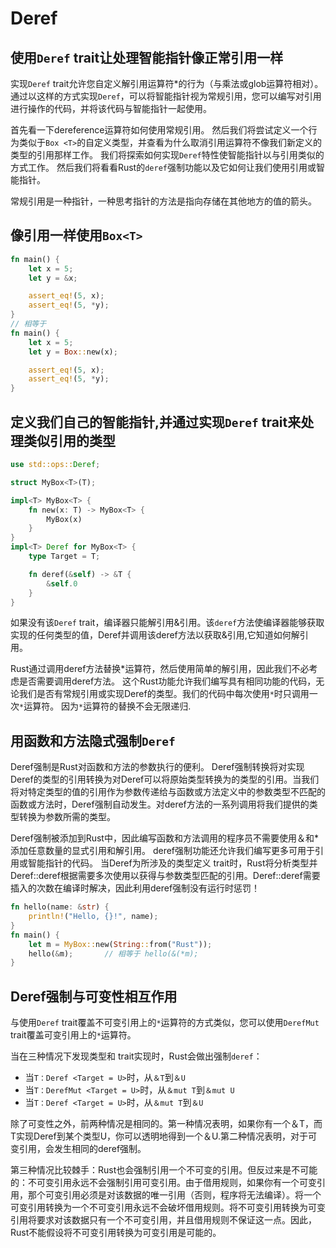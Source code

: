 # Deref

## 使用`Deref` trait让处理智能指针像正常引用一样

实现`Deref` trait允许您自定义解引用运算符*的行为（与乘法或glob运算符相对）。 通过以这样的方式实现`Deref`，可以将智能指针视为常规引用，您可以编写对引用进行操作的代码，并将该代码与智能指针一起使用。

首先看一下dereference运算符如何使用常规引用。 然后我们将尝试定义一个行为类似于`Box <T>`的自定义类型，并查看为什么取消引用运算符不像我们新定义的类型的引用那样工作。 我们将探索如何实现`Deref`特性使智能指针以与引用类似的方式工作。 然后我们将看看Rust的`deref`强制功能以及它如何让我们使用引用或智能指针。

常规引用是一种指针，一种思考指针的方法是指向存储在其他地方的值的箭头。

## 像引用一样使用`Box<T>`

```rust
fn main() {
    let x = 5;
    let y = &x;

    assert_eq!(5, x);
    assert_eq!(5, *y);
}
// 相等于
fn main() {
    let x = 5;
    let y = Box::new(x);

    assert_eq!(5, x);
    assert_eq!(5, *y);
}
```

## 定义我们自己的智能指针,并通过实现`Deref` trait来处理类似引用的类型

```rust
use std::ops::Deref;

struct MyBox<T>(T);

impl<T> MyBox<T> {
    fn new(x: T) -> MyBox<T> {
        MyBox(x)
    }
}
impl<T> Deref for MyBox<T> {
    type Target = T;

    fn deref(&self) -> &T {
        &self.0
    }
}
```

如果没有该`Deref` trait，编译器只能解引用&引用。该`deref`方法使编译器能够获取实现的任何类型的值，Deref并调用该deref方法以获取&引用,它知道如何解引用。

Rust通过调用deref方法替换*运算符，然后使用简单的解引用，因此我们不必考虑是否需要调用deref方法。 这个Rust功能允许我们编写具有相同功能的代码，无论我们是否有常规引用或实现Deref的类型。我们的代码中每次使用`*`时只调用一次`*`运算符。 因为`*`运算符的替换不会无限递归.

## 用函数和方法隐式强制`Deref`

Deref强制是Rust对函数和方法的参数执行的便利。 Deref强制转换将对实现Deref的类型的引用转换为对Deref可以将原始类型转换为的类型的引用。当我们将对特定类型的值的引用作为参数传递给与函数或方法定义中的参数类型不匹配的函数或方法时，Deref强制自动发生。对deref方法的一系列调用将我们提供的类型转换为参数所需的类型。

Deref强制被添加到Rust中，因此编写函数和方法调用的程序员不需要使用＆和*添加任意数量的显式引用和解引用。 deref强制功能还允许我们编写更多可用于引用或智能指针的代码。
当Deref为所涉及的类型定义 trait时，Rust将分析类型并Deref::deref根据需要多次使用以获得与参数类型匹配的引用。Deref::deref需要插入的次数在编译时解决，因此利用deref强制没有运行时惩罚！

```rust
fn hello(name: &str) {
    println!("Hello, {}!", name);
}
fn main() {
    let m = MyBox::new(String::from("Rust"));
    hello(&m);       // 相等于 hello(&(*m);
}
```

## Deref强制与可变性相互作用

与使用`Deref` trait覆盖不可变引用上的`*`运算符的方式类似，您可以使用`DerefMut` trait覆盖可变引用上的`*`运算符。

当在三种情况下发现类型和 trait实现时，Rust会做出强制`deref`：

* 当`T：Deref <Target = U>`时，从`＆T`到`＆U`
* 当`T：DerefMut <Target = U>`时，从`＆mut T`到`＆mut U`
* 当`T：Deref <Target = U>`时，从`＆mut T`到`＆U`

除了可变性之外，前两种情况是相同的。第一种情况表明，如果你有一个＆T，而T实现Deref到某个类型U，你可以透明地得到一个＆U.第二种情况表明，对于可变引用，会发生相同的deref强制。

第三种情况比较棘手：Rust也会强制引用一个不可变的引用。但反过来是不可能的：不可变引用永远不会强制引用可变引用。由于借用规则，如果你有一个可变引用，那个可变引用必须是对该数据的唯一引用（否则，程序将无法编译）。将一个可变引用转换为一个不可变引用永远不会破坏借用规则。将不可变引用转换为可变引用将要求对该数据只有一个不可变引用，并且借用规则不保证这一点。因此，Rust不能假设将不可变引用转换为可变引用是可能的。
